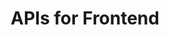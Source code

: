 ---
title: "APIs for Frontend"
url: /apidocs-mxsdk/apidocs/apis-for-front-end/
no_list: false
description_list: true
description: ""
weight: 10
linktitle: "Frontend"
---